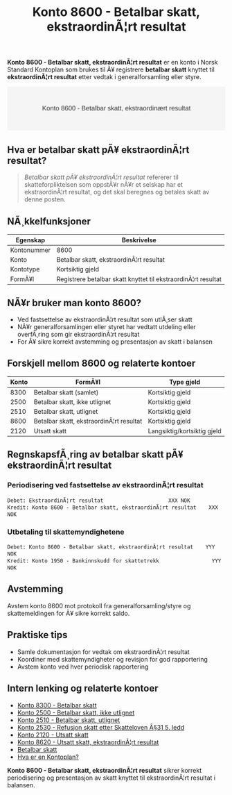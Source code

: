 ﻿---
title: "Konto 8600 - Betalbar skatt, ekstraordinÃ¦rt resultat"
meta_title: "8600-betalbar-skatt-ekstraordinart-resultat"
meta_description: '**Konto 8600 - Betalbar skatt, ekstraordinÃ¦rt resultat** er en konto i Norsk Standard Kontoplan som brukes til Ã¥ registrere **betalbar skatt** knyttet til **e...'
slug: 8600-betalbar-skatt-ekstraordinart-resultat
type: blog
layout: pages/single
---

**Konto 8600 - Betalbar skatt, ekstraordinÃ¦rt resultat** er en konto i Norsk Standard Kontoplan som brukes til Ã¥ registrere **betalbar skatt** knyttet til **ekstraordinÃ¦rt resultat** etter vedtak i generalforsamling eller styre.

![Illustrasjon av konto 8600 Betalbar skatt, ekstraordinÃ¦rt resultat](8600-betalbar-skatt-ekstraordinart-resultat-image.svg)

## Hva er betalbar skatt pÃ¥ ekstraordinÃ¦rt resultat?

> *Betalbar skatt pÃ¥ ekstraordinÃ¦rt resultat* refererer til skatteforpliktelsen som oppstÃ¥r nÃ¥r et selskap har et ekstraordinÃ¦rt resultat, og det skal beregnes og betales skatt av denne posten.

## NÃ¸kkelfunksjoner

| Egenskap      | Beskrivelse                                                   |
|---------------|---------------------------------------------------------------|
| Kontonummer   | 8600                                                          |
| Konto         | Betalbar skatt, ekstraordinÃ¦rt resultat                       |
| Kontotype     | Kortsiktig gjeld                                              |
| FormÃ¥l        | Registrere betalbar skatt knyttet til ekstraordinÃ¦rt resultat |

## NÃ¥r bruker man konto 8600?

* Ved fastsettelse av ekstraordinÃ¦rt resultat som utlÃ¸ser skatt
* NÃ¥r generalforsamlingen eller styret har vedtatt utdeling eller overfÃ¸ring som gir ekstraordinÃ¦rt resultat
* For Ã¥ sikre korrekt avstemming og presentasjon av skatt i balansen

## Forskjell mellom 8600 og relaterte kontoer

| Konto | FormÃ¥l                                                            | Type gjeld       |
|-------|-------------------------------------------------------------------|------------------|
| 8300  | Betalbar skatt (samlet)                                           | Kortsiktig gjeld |
| 2500  | Betalbar skatt, ikke utlignet                                     | Kortsiktig gjeld |
| 2510  | Betalbar skatt, utlignet                                          | Kortsiktig gjeld |
| 8600  | Betalbar skatt, ekstraordinÃ¦rt resultat                           | Kortsiktig gjeld |
| 2120  | Utsatt skatt                                                      | Langsiktig/kortsiktig gjeld |

## RegnskapsfÃ¸ring av betalbar skatt pÃ¥ ekstraordinÃ¦rt resultat

### Periodisering ved fastsettelse av ekstraordinÃ¦rt resultat

```plaintext
Debet: EkstraordinÃ¦rt resultat                     XXX NOK
Kredit: Konto 8600 - Betalbar skatt, ekstraordinÃ¦rt resultat    XXX NOK
```

### Utbetaling til skattemyndighetene

```plaintext
Debet: Konto 8600 - Betalbar skatt, ekstraordinÃ¦rt resultat    YYY NOK
Kredit: Konto 1950 - Bankinnskudd for skattetrekk                 YYY NOK
```

## Avstemming

Avstem konto 8600 mot protokoll fra generalforsamling/styre og skattemeldingen for Ã¥ sikre korrekt saldo.

## Praktiske tips

* Samle dokumentasjon for vedtak om ekstraordinÃ¦rt resultat
* Koordiner med skattemyndigheter og revisjon for god rapportering
* Avstem konto ved hver periodisk rapportering

## Intern lenking og relaterte kontoer

* [Konto 8300 - Betalbar skatt](/blogs/kontoplan/8300-betalbar-skatt "Konto 8300 - Betalbar skatt")
* [Konto 2500 - Betalbar skatt, ikke utlignet](/blogs/kontoplan/2500-betalbar-skatt-ikke-utlignet "Konto 2500 - Betalbar skatt, ikke utlignet")
* [Konto 2510 - Betalbar skatt, utlignet](/blogs/kontoplan/2510-betalbar-skatt-utlignet "Konto 2510 - Betalbar skatt, utlignet")
* [Konto 2530 - Refusjon skatt etter Skatteloven Â§31 5. ledd](/blogs/kontoplan/2530-refusjon-skatt-etter-skatteloven-31-5-ledd "Konto 2530 - Refusjon skatt etter Skatteloven Â§31 5. ledd")
* [Konto 2120 - Utsatt skatt](/blogs/kontoplan/2120-utsatt-skatt "Konto 2120 - Utsatt skatt")
* [Konto 8620 - Utsatt skatt, ekstraordinÃ¦rt resultat](/blogs/kontoplan/8620-utsatt-skatt-ekstraordinart-resultat "Konto 8620 - Utsatt skatt, ekstraordinÃ¦rt resultat")
* [Betalbar skatt](/blogs/regnskap/betalbar-skatt "Betalbar skatt â€“ Komplett guide til beregning og hÃ¥ndtering")
* [Hva er en Kontoplan?](/blogs/regnskap/hva-er-kontoplan "Hva er en Kontoplan? Komplett Guide til Kontoplaner i Norsk Regnskap")

**Konto 8600 - Betalbar skatt, ekstraordinÃ¦rt resultat** sikrer korrekt periodisering og presentasjon av skatt knyttet til ekstraordinÃ¦rt resultat i balansen.

